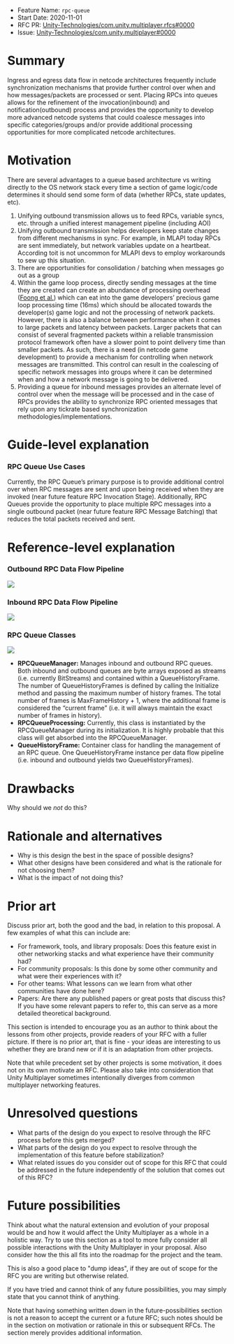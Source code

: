 * Feature Name: `rpc-queue`
* Start Date: 2020-11-01
* RFC PR: [Unity-Technologies/com.unity.multiplayer.rfcs#0000](https://github.com/Unity-Technologies/com.unity.multiplayer.rfcs/pull/0000)
* Issue: [Unity-Technologies/com.unity.multiplayer#0000](https://github.com/Unity-Technologies/com.unity.multiplayer/issues/0000)

# Summary
[summary]: #summary

Ingress and egress data flow in netcode architectures frequently include synchronization mechanisms that provide further control over when and how messages/packets are processed or sent.   Placing RPCs into queues allows for the refinement of the invocation(inbound) and notification(outbound) process and provides the opportunity to develop more advanced netcode systems that could coalesce messages into specific categories/groups and/or provide additional processing opportunities for more complicated netcode architectures.

# Motivation
[motivation]: #motivation

There are several advantages to a queue based architecture vs writing directly to the OS network stack every time a section of game logic/code determines it should send some form of data (whether RPCs, state updates, etc).

1. Unifying outbound transmission allows us to feed RPCs, variable syncs, etc. through a unified interest management pipeline (including AOI)
2. Unifying outbound transmission helps developers keep state changes from different mechanisms in sync.  For example, in MLAPI today RPCs are sent immediately, but network variables update on a heartbeat.  According toit is not uncommon for MLAPI devs to employ workarounds to sew up this situation.
3. There are opportunities for consolidation / batching when messages go out as a group
4. Within the game loop process, directly sending messages at the time they are created can create an abundance of processing overhead ([Foong et al.](http://www.nanogrids.org/jaidev/papers/ispass03.pdf)) which can eat into the game developers’ precious game loop processing time (16ms) which should be allocated towards the developer(s) game logic and not the processing of network packets. However, there is also a balance between performance when it comes to large packets and latency between packets.   Larger packets that can consist of several fragmented packets within a reliable transmission protocol framework often have a slower point to point delivery time than smaller packets.  As such, there is a need (in netcode game development) to provide a mechanism for controlling when network messages are transmitted.  This control can result in the coalescing of specific network messages into groups where it can be determined when and how a network message is going to be delivered.
5. Providing a queue for inbound messages provides an alternate level of control over when the message will be processed and in the case of RPCs provides the ability to synchronize RPC oriented messages that rely upon any tickrate based synchronization methodologies/implementations.

# Guide-level explanation
[guide-level-explanation]: #guide-level-explanation

### RPC Queue Use Cases

Currently, the RPC Queue’s primary purpose is to provide additional control over when RPC messages are sent and upon being received when they are invoked (near future feature RPC Invocation Stage).  Additionally, RPC Queues provide the opportunity to place multiple RPC messages into a single outbound packet (near future feature RPC Message Batching) that reduces the total packets received and sent.

# Reference-level explanation
[reference-level-explanation]: #reference-level-explanation

### Outbound RPC Data Flow Pipeline
![](0000-rpc-queue/OutboundDataFlowPipeline.png)

### Inbound RPC Data Flow Pipeline
![](0000-rpc-queue/InboundDataFlowPipeline.png)

### RPC Queue Classes
![](0000-rpc-queue/RPCQueueClasses.png)

- **RPCQueueManager:** Manages inbound and outbound RPC queues.  Both inbound and outbound queues are byte arrays exposed as streams (i.e. currently BitStreams) and contained within a QueueHistoryFrame.  The number of QueueHistoryFrames is defined by calling the Initialize method and passing the maximum number of history frames.  The total number of frames is MaxFrameHistory + 1, where the additional frame is considered the “current frame” (i.e. it will always maintain the exact number of frames in history).
- **RPCQueueProcessing:** Currently, this class is instantiated by the RPCQueueManager during its initialization.  It is highly probable that this class will get absorbed into the RPCQueueManager.
- **QueueHistoryFrame:** Container class for handling the management of an RPC queue.  One QueueHistoryFrame instance per data flow pipeline (i.e. inbound and outbound yields two QueueHistoryFrames).

# Drawbacks
[drawbacks]: #drawbacks

Why should we _not_ do this?

# Rationale and alternatives
[rationale-and-alternatives]: #rationale-and-alternatives

- Why is this design the best in the space of possible designs?
- What other designs have been considered and what is the rationale for not choosing them?
- What is the impact of not doing this?

# Prior art
[prior-art]: #prior-art

Discuss prior art, both the good and the bad, in relation to this proposal. A few examples of what this can include are:

- For framework, tools, and library proposals: Does this feature exist in other networking stacks and what experience have their community had?
- For community proposals: Is this done by some other community and what were their experiences with it?
- For other teams: What lessons can we learn from what other communities have done here?
- Papers: Are there any published papers or great posts that discuss this? If you have some relevant papers to refer to, this can serve as a more detailed theoretical background.

This section is intended to encourage you as an author to think about the lessons from other projects, provide readers of your RFC with a fuller picture. If there is no prior art, that is fine - your ideas are interesting to us whether they are brand new or if it is an adaptation from other projects.

Note that while precedent set by other projects is some motivation, it does not on its own motivate an RFC. Please also take into consideration that Unity Multiplayer sometimes intentionally diverges from common multiplayer networking features.

# Unresolved questions
[unresolved-questions]: #unresolved-questions

- What parts of the design do you expect to resolve through the RFC process before this gets merged?
- What parts of the design do you expect to resolve through the implementation of this feature before stabilization?
- What related issues do you consider out of scope for this RFC that could be addressed in the future independently of the solution that comes out of this RFC?

# Future possibilities
[future-possibilities]: #future-possibilities

Think about what the natural extension and evolution of your proposal would be and how it would affect the Unity Multiplayer as a whole in a holistic way. Try to use this section as a tool to more fully consider all possible interactions with the Unity Multiplayer in your proposal. Also consider how the this all fits into the roadmap for the project and the team.

This is also a good place to "dump ideas", if they are out of scope for the RFC you are writing but otherwise related.

If you have tried and cannot think of any future possibilities, you may simply state that you cannot think of anything.

Note that having something written down in the future-possibilities section is not a reason to accept the current or a future RFC; such notes should be in the section on motivation or rationale in this or subsequent RFCs. The section merely provides additional information.
